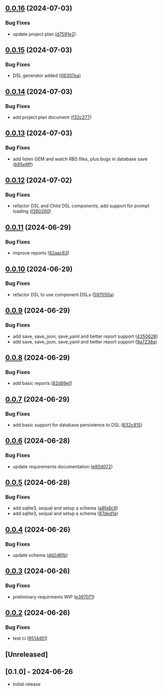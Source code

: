 ## [0.0.16](https://github.com/appydave/ad-agent_architecture/compare/v0.0.15...v0.0.16) (2024-07-03)


### Bug Fixes

* update project plan ([d7591e2](https://github.com/appydave/ad-agent_architecture/commit/d7591e2332aa659961cc5ddc30fec95f772f588e))

## [0.0.15](https://github.com/appydave/ad-agent_architecture/compare/v0.0.14...v0.0.15) (2024-07-03)


### Bug Fixes

* DSL generator added ([06307ea](https://github.com/appydave/ad-agent_architecture/commit/06307ea666748df1fdcfe49028b775ee4a80f0da))

## [0.0.14](https://github.com/appydave/ad-agent_architecture/compare/v0.0.13...v0.0.14) (2024-07-03)


### Bug Fixes

* add project plan document ([f32c277](https://github.com/appydave/ad-agent_architecture/commit/f32c277f197d794ec7426d81e6fa483d2ab5b79b))

## [0.0.13](https://github.com/appydave/ad-agent_architecture/compare/v0.0.12...v0.0.13) (2024-07-03)


### Bug Fixes

* add listen GEM and watch RBS files, plus bugs in database save ([b95e9ff](https://github.com/appydave/ad-agent_architecture/commit/b95e9ffec2fd03780e890a9ec7ca3708a53c17ef))

## [0.0.12](https://github.com/appydave/ad-agent_architecture/compare/v0.0.11...v0.0.12) (2024-07-02)


### Bug Fixes

* refactor DSL and Child DSL components, add support for prompt loading ([f260260](https://github.com/appydave/ad-agent_architecture/commit/f260260ea416d0c9d3a39dc1dd7fd0b66d145a80))

## [0.0.11](https://github.com/appydave/ad-agent_architecture/compare/v0.0.10...v0.0.11) (2024-06-29)


### Bug Fixes

* improve reports ([62aac63](https://github.com/appydave/ad-agent_architecture/commit/62aac63af8b48b30514f21b940005e899538307f))

## [0.0.10](https://github.com/appydave/ad-agent_architecture/compare/v0.0.9...v0.0.10) (2024-06-29)


### Bug Fixes

* refactor DSL to use component DSLs ([597050a](https://github.com/appydave/ad-agent_architecture/commit/597050ad727f1aaf8eb3e6589cf1c618f41499e7))

## [0.0.9](https://github.com/appydave/ad-agent_architecture/compare/v0.0.8...v0.0.9) (2024-06-29)


### Bug Fixes

* add save, save_json, save_yaml and better report support ([4350628](https://github.com/appydave/ad-agent_architecture/commit/4350628f95b06a5df3bac3432f52aa560c7699f5))
* add save, save_json, save_yaml and better report support ([9a7238a](https://github.com/appydave/ad-agent_architecture/commit/9a7238a0102e40a6e603a7a82757ff7c684ab374))

## [0.0.8](https://github.com/appydave/ad-agent_architecture/compare/v0.0.7...v0.0.8) (2024-06-29)


### Bug Fixes

* add basic reports ([82d89e1](https://github.com/appydave/ad-agent_architecture/commit/82d89e164744f9100f92ca8ec677447ee1c083cb))

## [0.0.7](https://github.com/appydave/ad-agent_architecture/compare/v0.0.6...v0.0.7) (2024-06-29)


### Bug Fixes

* add basic support for database persistence to DSL ([632c815](https://github.com/appydave/ad-agent_architecture/commit/632c815133b2cd31ab95dccb3c0b8564e25aa605))

## [0.0.6](https://github.com/appydave/ad-agent_architecture/compare/v0.0.5...v0.0.6) (2024-06-28)


### Bug Fixes

* update requirements documentation ([e80d072](https://github.com/appydave/ad-agent_architecture/commit/e80d0728652c7a4fdeb014324f196e0044cb13af))

## [0.0.5](https://github.com/appydave/ad-agent_architecture/compare/v0.0.4...v0.0.5) (2024-06-28)


### Bug Fixes

* add sqlite3, sequal and setup a schema ([a8fa9c9](https://github.com/appydave/ad-agent_architecture/commit/a8fa9c9ff29ed223644d3622bd46ca5d626af9a9))
* add sqlite3, sequal and setup a schema ([87ded1e](https://github.com/appydave/ad-agent_architecture/commit/87ded1e6886d3190fc83ecaa4e215bacf044378f))

## [0.0.4](https://github.com/appydave/ad-agent_architecture/compare/v0.0.3...v0.0.4) (2024-06-26)


### Bug Fixes

* update schema ([dd2d6fb](https://github.com/appydave/ad-agent_architecture/commit/dd2d6fbd1eb477da5e44f3d5417aa05ec291fb25))

## [0.0.3](https://github.com/appydave/ad-agent_architecture/compare/v0.0.2...v0.0.3) (2024-06-26)


### Bug Fixes

* preliminary requirments WIP ([e397071](https://github.com/appydave/ad-agent_architecture/commit/e397071416ac2f54f63b6f20c986099216f2e4db))

## [0.0.2](https://github.com/appydave/ad-agent_architecture/compare/v0.0.1...v0.0.2) (2024-06-26)


### Bug Fixes

* test ci ([9514d51](https://github.com/appydave/ad-agent_architecture/commit/9514d5172edecffb2baa84e1911104487b331a6b))

## [Unreleased]

## [0.1.0] - 2024-06-26

- Initial release

